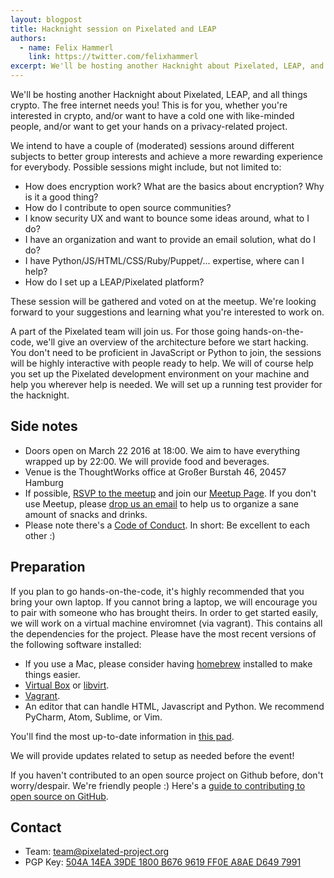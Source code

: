 ```yaml
---
layout: blogpost
title: Hacknight session on Pixelated and LEAP
authors:
  - name: Felix Hammerl
    link: https://twitter.com/felixhammerl
excerpt: We'll be hosting another Hacknight about Pixelated, LEAP, and all things crypto. The free internet needs you...
---
```


We'll be hosting another Hacknight about Pixelated, LEAP, and all things crypto. The free internet needs you! This is for you, whether you're interested in crypto, and/or want to have a cold one with like-minded people, and/or want to get your hands on a privacy-related project.

We intend to have a couple of (moderated) sessions around different subjects to better group interests and achieve a more rewarding experience for everybody. Possible sessions might include, but not limited to:

* How does encryption work? What are the basics about encryption? Why is it a good thing?
* How do I contribute to open source communities?
* I know security UX and want to bounce some ideas around, what to I do?
* I have an organization and want to provide an email solution, what do I do?
* I have Python/JS/HTML/CSS/Ruby/Puppet/... expertise, where can I help?
* How do I set up a LEAP/Pixelated platform?

These session will be gathered and voted on at the meetup. We're looking forward to your suggestions and learning what you're interested to work on.

A part of the Pixelated team will join us. For those going hands-on-the-code, we'll give an overview of the architecture before we start hacking. You don't need to be proficient in JavaScript or Python to join, the sessions will be highly interactive with people ready to help. We will of course help you set up the Pixelated development environment on your machine and help you wherever help is needed. We will set up a running test provider for the hacknight.


## Side notes

* Doors open on March 22 2016 at 18:00. We aim to have everything wrapped up by 22:00. We will provide food and beverages.
* Venue is the ThoughtWorks office at Großer Burstah 46, 20457 Hamburg
* If possible, [RSVP to the meetup](http://www.meetup.com/ThoughtWorks-Hamburg/events/229579069/) and join our [Meetup Page](http://www.meetup.com/ThoughtWorks-Hamburg/). If you don't use Meetup, please [drop us an email](mailto:team@pixelated-project.org) to help us to organize a sane amount of snacks and drinks.
* Please note there's a [Code of Conduct](/faq/#code-of-conduct). In short: Be excellent to each other :) 


## Preparation

If you plan to go hands-on-the-code, it's highly recommended that you bring your own laptop. If you cannot bring a laptop, we will encourage you to pair with someone who has brought theirs. In order to get started easily, we will work on a virtual machine enviromnet (via vagrant). This contains all the dependencies for the project. Please have the most recent versions of the following software installed:

* If you use a Mac, please consider having [homebrew](http://brew.sh/) installed to make things easier.
* [Virtual Box](https://www.virtualbox.org/wiki/Downloads) or [libvirt](https://leap.se/en/docs/platform/details/development#using-vagrant-with-libvirtkvm).
* [Vagrant](https://www.vagrantup.com/downloads.html­).
* An editor that can handle HTML, Javascript and Python. We recommend PyCharm, Atom, Sublime, or Vim.

You'll find the most up-to-date information in [this pad](https://pad.riseup.net/p/hacknighthh).

We will provide updates related to setup as needed before the event!

If you haven't contributed to an open source project on Github before, don't worry/despair. We're friendly people :)
Here's a [guide to contributing to open source on GitHub](https://guides.github.com/activities/contributing-to-open-source/).


## Contact

* Team: [team@pixelated-project.org](mailto:team@pixelated-project.org)
* PGP Key: [504A 14EA 39DE 1800 B676 9619 FF0E A8AE D649 7991](http://pgp.mit.edu/pks/lookup?op=vindex&search=0xD6497991)
